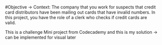 #Objective
-> Context: The company that you work for suspects that credit card distributors have been mailing out cards that have invalid numbers. In this project, you have the role of a clerk who checks if credit cards are valid.

This is a challenge Mini project from Codecademy and this is my solution -> can be implemented for visual later